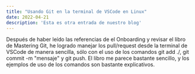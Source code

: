 ```yaml
---
title: "Usando Git en la terminal de VSCode en Linux"
date: 2022-04-21
description: 'Esta es otra entrada de nuestro blog'
---
```


Después de haber leído las referencias de el Onboarding y revisar el libro de Mastering Git, he logrado manejar los pull/request desde la terminal de VSCode de manera sencilla, sólo con el uso de los comandos git add ./, git commit -m "mensaje" y git push. El libro me parece bastante sencillo, y los ejemplos de uso de los comandos son bastante explicativos.